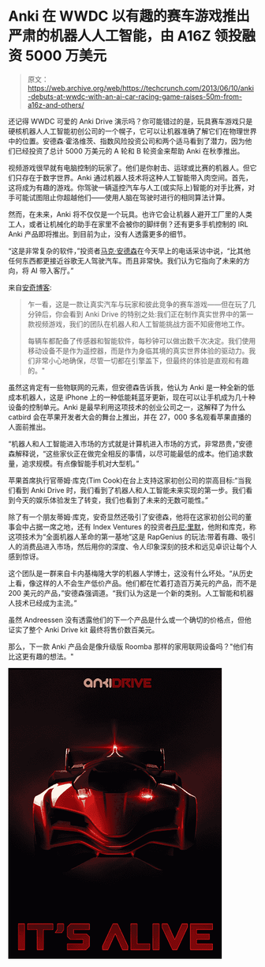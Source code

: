 # Anki 在 WWDC 以有趣的赛车游戏推出严肃的机器人人工智能，由 A16Z  领投融资 5000 万美元

> 原文：<https://web.archive.org/web/https://techcrunch.com/2013/06/10/anki-debuts-at-wwdc-with-an-ai-car-racing-game-raises-50m-from-a16z-and-others/>

还记得 WWDC 可爱的 Anki Drive 演示吗？你可能错过的是，玩具赛车游戏只是硬核机器人人工智能初创公司的一个幌子，它可以让机器准确了解它们在物理世界中的位置。安德森·霍洛维茨、指数风险投资公司和两个适马看到了潜力，因为他们已经投资了总计 5000 万美元的 A 轮和 B 轮资金来帮助 Anki 在秋季推出。

视频游戏很早就有电脑控制的玩家了。他们是你射击、运球或比赛的机器人。但它们只存在于数字世界。Anki 通过机器人技术将这种人工智能带入肉空间。首先，这将成为有趣的游戏。你驾驶一辆遥控汽车与人工(或实际上)智能的对手比赛，对手可能试图阻止你超越他们——使用人脑在驾驶时进行的相同算法计算。

然而，在未来，Anki 将不仅仅是一个玩具。也许它会让机器人避开工厂里的人类工人，或者让机械化的助手在家里不会被你的脚绊倒？还有更多手机控制的 IRL Anki 产品即将推出。到目前为止，没有人透露更多的细节。

“这是非常复杂的软件，”投资者[马克·安德森](https://web.archive.org/web/20230305215140/http://en.wikipedia.org/wiki/Marc_Andreessen)在今天早上的电话采访中说，“比其他任何东西都更接近谷歌无人驾驶汽车。而且非常快。我们认为它指向了未来的方向，将 AI 带入客厅。”

来自[安奇博客](https://web.archive.org/web/20230305215140/http://anki.com/blog):

> 乍一看，这是一款让真实汽车与玩家和彼此竞争的赛车游戏——但在玩了几分钟后，你会看到 Anki Drive 的特别之处:我们正在制作真实世界中的第一款视频游戏，我们的团队在机器人和人工智能挑战方面不知疲倦地工作。
> 
> 每辆车都配备了传感器和智能软件，每秒钟可以做出数千次决定。我们使用移动设备不是作为遥控器，而是作为身临其境的真实世界体验的驱动力。我们非常小心地确保，尽管一切都在引擎盖下，但最终的体验是直观和有趣的。"

虽然这肯定有一些物联网的元素，但安德森告诉我，他认为 Anki 是一种全新的低成本机器人，这是 iPhone 上的一种低能耗蓝牙更新，现在可以让手机成为几十种设备的控制单元。Anki 是最早利用这项技术的创业公司之一，这解释了为什么 catbird 会在苹果开发者大会的舞台上推出，并在 27，000 多名观看苹果直播的人面前推出。

“机器人和人工智能进入市场的方式就是计算机进入市场的方式，非常昂贵，”安德森解释说，“这些家伙正在做完全相反的事情，以尽可能最低的成本。他们追求数量，追求规模。有点像智能手机对大型机。”

苹果首席执行官蒂姆·库克(Tim Cook)在台上支持这家初创公司的崇高目标:“当我们看到 Anki Drive 时，我们看到了机器人和人工智能未来实现的第一步。我们看到今天的娱乐体验发生了转变，我们也看到了未来的无数可能性。”

除了有一个朋友蒂姆·库克，安奇显然还吸引了安德森，他将在这家初创公司的董事会中占据一席之地，还有 Index Ventures 的投资者[丹尼·里默](https://web.archive.org/web/20230305215140/http://www.indexventures.com/blog/index/category/11#post/697)，他附和库克，称这项技术为“全面机器人革命的第一基地”这是 RapGenius 的玩法:带着有趣、吸引人的消费品进入市场，然后用你的深度、令人印象深刻的技术和远见卓识让每个人感到惊讶。

这个团队是一群来自卡内基梅隆大学的机器人学博士，这没有什么坏处。“从历史上看，像这样的人不会生产低价产品。他们都在忙着打造百万美元的产品，而不是 200 美元的产品，”安德森强调道。“我们认为这是一个新的类别。人工智能和机器人技术已经成为主流。”

虽然 Andreessen 没有透露他们的下一个产品是什么或一个确切的价格点，但他证实了整个 Anki Drive kit 最终将售价数百美元。

那么，下一款 Anki 产品会是像升级版 Roomba 那样的家用联网设备吗？"他们有比这更有趣的想法。"

*[![Screen Shot 2013-06-10 at 11.04.26 AM](img/7e44245f48652cc119d9a5a2047671eb.png)](https://web.archive.org/web/20230305215140/https://techcrunch.com/wp-content/uploads/2013/06/screen-shot-2013-06-10-at-11-04-26-am.png)*